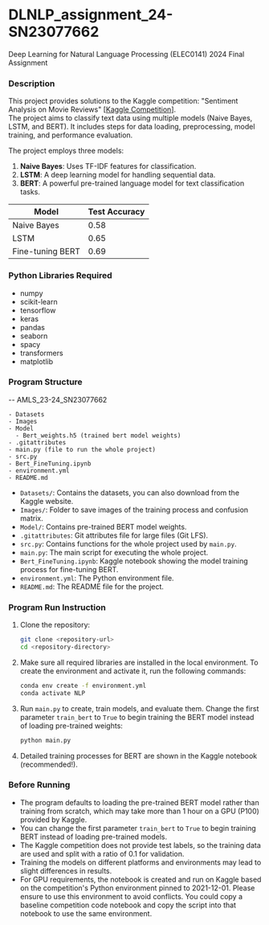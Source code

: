 # DLNLP_assignment_24-SN23077662

Deep Learning for Natural Language Processing (ELEC0141) 2024 Final Assignment

### Description
This project provides solutions to the Kaggle competition: "Sentiment Analysis on Movie Reviews" [[Kaggle Competition](https://www.kaggle.com/competitions/sentiment-analysis-on-movie-reviews)].   
The project aims to classify text data using multiple models (Naive Bayes, LSTM, and BERT). It includes steps for data loading, preprocessing, model training, and performance evaluation.

The project employs three models:
1. **Naive Bayes**: Uses TF-IDF features for classification.
2. **LSTM**: A deep learning model for handling sequential data.
3. **BERT**: A powerful pre-trained language model for text classification tasks.
 
| Model              | Test Accuracy |
|--------------------|---------------|
| Naive Bayes        | 0.58          |
| LSTM               | 0.65          |
| Fine-tuning BERT   | 0.69          |

### Python Libraries Required

- numpy
- scikit-learn
- tensorflow
- keras
- pandas
- seaborn
- spacy
- transformers
- matplotlib

### Program Structure
-- AMLS_23-24_SN23077662
```
- Datasets
- Images
- Model
  - Bert_weights.h5 (trained bert model weights)
- .gitattributes
- main.py (file to run the whole project)
- src.py
- Bert_FineTuning.ipynb
- environment.yml
- README.md
```

- `Datasets/`: Contains the datasets, you can also download from the Kaggle website.
- `Images/`: Folder to save images of the training process and confusion matrix.
- `Model/`: Contains pre-trained BERT model weights.
- `.gitattributes`: Git attributes file for large files (Git LFS).
- `src.py`: Contains functions for the whole project used by `main.py`.
- `main.py`: The main script for executing the whole project.
- `Bert_FineTuning.ipynb`: Kaggle notebook showing the model training process for fine-tuning BERT.
- `environment.yml`: The Python environment file.
- `README.md`: The README file for the project.

### Program Run Instruction
1. Clone the repository:
    ```sh
    git clone <repository-url>
    cd <repository-directory>
    ```

2. Make sure all required libraries are installed in the local environment. To create the environment and activate it, run the following commands:
    ```sh
    conda env create -f environment.yml
    conda activate NLP
    ```

3. Run `main.py` to create, train models, and evaluate them. Change the first parameter `train_bert` to `True` to begin training the BERT model instead of loading pre-trained weights:
    ```sh
    python main.py
    ```

4. Detailed training processes for BERT are shown in the Kaggle notebook (recommended!).

### Before Running
- The program defaults to loading the pre-trained BERT model rather than training from scratch, which may take more than 1 hour on a GPU (P100) provided by Kaggle.
- You can change the first parameter `train_bert` to `True` to begin training BERT instead of loading pre-trained models.
- The Kaggle competition does not provide test labels, so the training data are used and split with a ratio of 0.1 for validation.
- Training the models on different platforms and environments may lead to slight differences in results.
- For GPU requirements, the notebook is created and run on Kaggle based on the competition's Python environment pinned to 2021-12-01. Please ensure to use this environment to avoid conflicts. You could copy a baseline competition code notebook and copy the script into that notebook to use the same environment.


